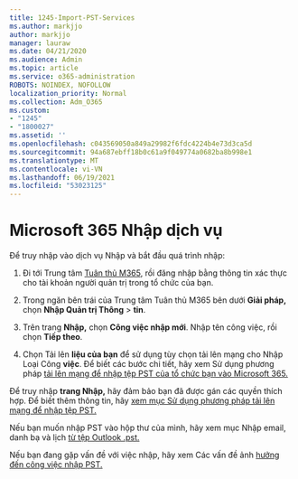 ```yaml
---
title: 1245-Import-PST-Services
ms.author: markjjo
author: markjjo
manager: lauraw
ms.date: 04/21/2020
ms.audience: Admin
ms.topic: article
ms.service: o365-administration
ROBOTS: NOINDEX, NOFOLLOW
localization_priority: Normal
ms.collection: Adm_O365
ms.custom:
- "1245"
- "1800027"
ms.assetid: ''
ms.openlocfilehash: c043569050a849a29982f6fdc4224b4e73d3ca5d
ms.sourcegitcommit: 94a687ebff18b0c61a9f049774a0682ba8b998e1
ms.translationtype: MT
ms.contentlocale: vi-VN
ms.lasthandoff: 06/19/2021
ms.locfileid: "53023125"
---
```

# <a name="microsoft-365-import-service"></a>Microsoft 365 Nhập dịch vụ

Để truy nhập vào dịch vụ Nhập và bắt đầu quá trình nhập:

1. Đi tới Trung tâm [Tuân thủ M365](https://compliance.microsoft.com/), rồi đăng nhập bằng thông tin xác thực cho tài khoản người quản trị trong tổ chức của bạn.

1. Trong ngăn bên trái của Trung tâm Tuân thủ M365 bên dưới **Giải pháp,** chọn **Nhập Quản trị Thông**  >  **tin**.

1. Trên trang **Nhập,** chọn **Công việc nhập mới**. Nhập tên công việc, rồi chọn **Tiếp theo**.

1. Chọn Tải lên **liệu của bạn** để sử dụng tùy chọn tải lên mạng cho Nhập Loại Công **việc**. Để biết các bước chi tiết, hãy xem Sử dụng phương pháp [tải lên mạng để nhập tệp PST của tổ chức bạn vào Microsoft 365.](/compliance/use-network-upload-to-import-pst-files)

Để truy nhập **trang Nhập,** hãy đảm bảo bạn đã được gán các quyền thích hợp. Để biết thêm thông tin, hãy [xem mục Sử dụng phương pháp tải lên mạng để nhập tệp PST.](/microsoft-365/compliance/importing-pst-files-to-office-365#using-network-upload-to-import-pst-files)

Nếu bạn muốn nhập PST vào hộp thư của mình, hãy xem mục Nhập email, danh bạ và lịch [từ tệp Outlook .pst.](https://support.office.com/article/import-email-contacts-and-calendar-from-an-outlook-pst-file-431a8e9a-f99f-4d5f-ae48-ded54b3440ac)

Nếu bạn đang gặp vấn đề với việc nhập, hãy xem Các vấn đề ảnh [hưởng đến công việc nhập PST.](/office365/troubleshoot/pst-import-service/issues-with-pst-import-job)

